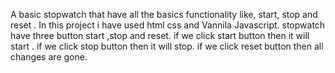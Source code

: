 A basic stopwatch that have all the basics functionality like, start, stop and reset . In this project i have used html css and Vannila Javascript. stopwatch have three button start ,stop and reset. if we click start button then it will start . if we click stop button then it will stop. if we click reset button then all changes are gone.
